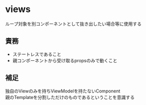 # views

ループ対象を別コンポーネントとして抜き出したい場合等に使用する

## 責務

- ステートレスであること
- 親コンポーネントから受け取るpropsのみで動くこと

## 補足

独自のViewのみを持ちViewModelを持たないComponent  
親のTemplateを分割しただけのものであるということを意識する  
